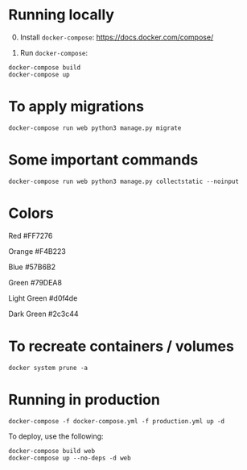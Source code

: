 # Running locally

0) Install `docker-compose`: https://docs.docker.com/compose/

1) Run `docker-compose`:

```
docker-compose build
docker-compose up
```

# To apply migrations

```
docker-compose run web python3 manage.py migrate
```

# Some important commands

```
docker-compose run web python3 manage.py collectstatic --noinput
```

# Colors

Red
#FF7276

Orange
#F4B223

Blue
#57B6B2

Green
#79DEA8

Light Green
#d0f4de

Dark Green
#2c3c44


# To recreate containers / volumes

```
docker system prune -a
```

# Running in production

```
docker-compose -f docker-compose.yml -f production.yml up -d
```

To deploy, use the following:

```
docker-compose build web
docker-compose up --no-deps -d web
```